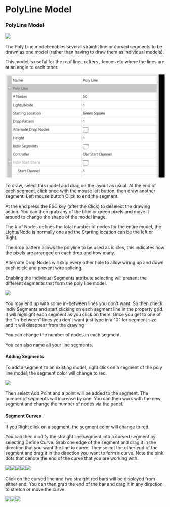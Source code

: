 # PolyLine Model

### **PolyLine Model**

![](https://lh3.googleusercontent.com/PowHJuhKZzK2qOtx2TyF-3hZXX8IbC05zdnZPbx08C1-9LyTUy3Dey6UjZf1EsqI1SxPZEpqEEWi2slT4SGogMlvpAexJ6iF1lkoY8r4EqIUh74DNN4mpsuLxPJdEA74oIx0FFI9)

The Poly Line model enables several straight line or curved segments to be drawn as one model (rather than having to draw them as individual models).

This model is useful for the roof line , rafters , fences etc where the lines are at an angle to each other.

![](<../../../.gitbook/assets/image (122).png>)

To draw, select this model and drag on the layout as usual. At the end of each segment, click once with the mouse left button, then draw another segment. Left mouse button Click to end the segment.

At the end press the ESC key (after the Click) to deselect the drawing action. You can then grab any of the blue or green pixels and move it around to change the shape of the model image.

The # of Nodes defines the total number of nodes for the entire model, the Lights/Node is normally one and the Starting location can be the left  or Right.

The drop pattern allows the polyline to be used as icicles, this indicates how the pixels are arranged on each drop and how many.

Alternate Drop Nodes will skip every other hole to allow wiring up and down each icicle and prevent wire splicing.

Enabling the Individual Segments attribute selecting will present the different segments that form the poly line model.

![](https://lh6.googleusercontent.com/W9YCjhKWLNsjf8WAAe6sL5sxma6Nb0EfZUynK1y\_POKw5KkA3IKcvWzuuFUnId51mfjBAn1JTOXNmamfGHiS8a-ZT3e\_mUI7nQ0Ua\_Hnw7HORmn\_O8VOSRhVInAbn2YTVJ\_zCrZH)

You may end up with some in-between lines you don't want. So then check Indiv Segments and start clicking on each segment line in the property grid. It will highlight each segment as you click on them. Once you get to one of the "in-between" lines you don't want just type in a "0" for segment size and it will disappear from the drawing

You can change the number of nodes in each segment.

You can also name all your line segments.

#### Adding Segments &#x20;

To add a segment to an existing model, right click on a segment of the poly line model; the segment color will change to red.

![](https://lh5.googleusercontent.com/QJ4Fh-JVtN3SNZ2Jivk1BCtIUwTmQSujHnKInIox-uuw2UFSGI6pwn-XWZ2sLL-AIStxWrlCPfLYee0cXKu-ejm3q2igrjn3WERUt9C-\_xDxe4-DqQuKyY8P1PIApk0jJfef6MJq)

Then select Add Point and a point will be added to the segment. The number of segments will increase by one. You can then work with the new segment and change the number of nodes via the panel.

#### Segment Curves

If you Right click on a segment, the segment color will change to red.

You can then modify the straight line segment into a curved segment by selecting Define Curve.  Grab one edge of the segment and drag it in the direction that you want the line to curve. Then select the other end of the segment and drag it in the direction you want to form a curve. Note the pink dots that denote the end of the curve that you are working with.

![](https://lh5.googleusercontent.com/107vY0KWXNrEwpZTHkc2IN5\_wXeMEjdWl6BhR-3KLg5JXMxE8Ph4YEp033ok-MN3jBSHbChBSB9n8LK-Qb9bIvsEhqFZkdQ6\_zSwKAMNGYuVOm7l1p0X7lqpi4QSVgrhrol0lZza)![](https://lh4.googleusercontent.com/Uy4rNlBuPVHRBjgKFlZxvtD12xSDbdHkYVb\_zD6Ex\_gvo8VqzZpZfLVAdKel3MuoBZgA3rQZiIWiOYzUVPtEnjG3Yazu\_9YLj9tXV8mXTWxcHpqAOP\_gJe1i-9TMMRpkXi7coJAw)![](https://lh4.googleusercontent.com/B4CMRuaJOK8rta2zW8bqfNhim9eqGDDtGigYkldRp6PGgqsui\_1yawqJTmZ3eQygbBRvSqAJLKAo0RJRwDyrQ2OsuS4iVZk8O9DS65SgOGJQEYSNBcZyl5JyBX3DiPr7WB7P1za-)![](https://lh3.googleusercontent.com/F\_GblKpR4yY4Eykfo5bvGjTsk0h-NERcbVUMRFqEpLmmww4H9UeSpKUVzY744ggmOh4SZICmA9n6HsSB0zETbqh6Adsr77RYASBrQB26qIY0m38MX0w9FAhKdJi1ztWp3CQIaprc)![](https://lh5.googleusercontent.com/AAm7zTTSb6UteQS5Gfdy\_ZmThkjwm9gITARTi2BGyn8EZiVLRU1jSkftd\_f-JghJ92EyDEbe8BoqdZ2sYxqwEANOLC26NIl-FR7fohuJ\_3JBVl2dyZOhJtlRyDhoaRQ0ytPDX\_FY)

Click on the curved line and two straight red bars will be displayed from either end. You can then grab the end of the bar and drag it in any direction to stretch or move the curve.

![](https://lh6.googleusercontent.com/2rt2El09CkiE2Qe7E5tS8dLO69aLd7CESY4pf0uNOg-6mULXuJp8EdpL0h6ZR\_ZTYMRWvOTydMznOGtmjcA4oT9RIG7bj2i4YOzsxb8fi5iNFIe2SnLkCnPMXJyfuuB8C7fZh\_Fe)![](https://lh4.googleusercontent.com/VjlJWi0O\_aFHY6sevP3xpNhqL1rY\_yOKxp2UDUBkXiQKTb25wwIatwxPaFQSWQQvsTGETsMiFxel6Lw5\_P5wZKv2Dgkqg0L8CMRO4JbqYALKMqmJh6r-T6Ok9aMPy\_sOusppYcnM)![](https://lh5.googleusercontent.com/FL4CB9hHF9yELXfXH31FLaJE2WmxV9kv\_YOiwVtdpzFP3mUOFM7N4P3TBZUFnbbod76k-5W58BVWwkA8s1ENLz6D2ux6VlxjtVEY38pktiNpV6DBJ6NRCg5\_sgeFXW-0pgDYyO1O)
